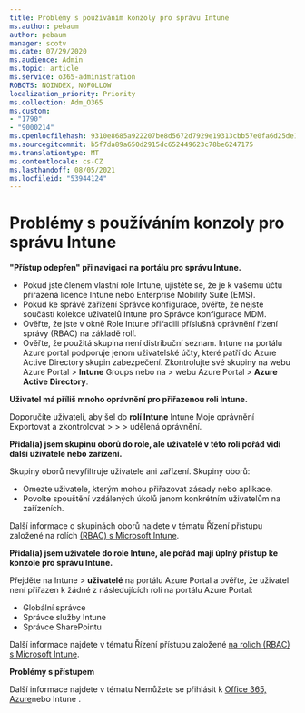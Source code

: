 ```yaml
---
title: Problémy s používáním konzoly pro správu Intune
ms.author: pebaum
author: pebaum
manager: scotv
ms.date: 07/29/2020
ms.audience: Admin
ms.topic: article
ms.service: o365-administration
ROBOTS: NOINDEX, NOFOLLOW
localization_priority: Priority
ms.collection: Adm_O365
ms.custom:
- "1790"
- "9000214"
ms.openlocfilehash: 9310e8685a922207be8d5672d7929e19313cbb57e0fa6d25de149106692e811f
ms.sourcegitcommit: b5f7da89a650d2915dc652449623c78be6247175
ms.translationtype: MT
ms.contentlocale: cs-CZ
ms.lasthandoff: 08/05/2021
ms.locfileid: "53944124"
---
```

# <a name="problems-using-the-intune-admin-console"></a>Problémy s používáním konzoly pro správu Intune

**"Přístup odepřen" při navigaci na portálu pro správu Intune.**

- Pokud jste členem vlastní role Intune, ujistěte se, že je k vašemu účtu přiřazená licence Intune nebo Enterprise Mobility Suite (EMS).
- Pokud ke správě zařízení Správce konfigurace, ověřte, že nejste součástí kolekce uživatelů Intune pro Správce konfigurace MDM.
- Ověřte, že jste v okně Role Intune přiřadili příslušná oprávnění řízení správy (RBAC) na základě rolí.
- Ověřte, že použitá skupina není distribuční seznam. Intune na portálu Azure portal podporuje jenom uživatelské účty, které patří do Azure Active Directory skupin zabezpečení. Zkontrolujte své skupiny na webu Azure Portal > **Intune** Groups nebo na  >  webu Azure Portal > **Azure Active Directory**.

**Uživatel má příliš mnoho oprávnění pro přiřazenou roli Intune.**

Doporučíte uživateli, aby šel do **rolí Intune** Intune Moje oprávnění Exportovat a zkontrolovat  >    >    >   udělená oprávnění.

**Přidal(a) jsem skupinu oborů do role, ale uživatelé v této roli pořád vidí další uživatele nebo zařízení.**

Skupiny oborů nevyfiltruje uživatele ani zařízení. Skupiny oborů:

- Omezte uživatele, kterým mohou přiřazovat zásady nebo aplikace.
- Povolte spouštění vzdálených úkolů jenom konkrétním uživatelům na zařízeních.

Další informace o skupinách oborů najdete v tématu Řízení přístupu založené na rolích [(RBAC) s Microsoft Intune](https://docs.microsoft.com/intune/role-based-access-control).

**Přidal(a) jsem uživatele do role Intune, ale pořád mají úplný přístup ke konzole pro správu Intune.**

Přejděte na Intune > **uživatelé** na portálu Azure Portal a ověřte, že uživatel není přiřazen k žádné z následujících rolí na portálu Azure Portal:

- Globální správce
- Správce služby Intune
- Správce SharePointu

Další informace najdete v tématu Řízení přístupu založené [na rolích (RBAC) s Microsoft Intune](https://docs.microsoft.com/intune/role-based-access-control).

**Problémy s přístupem**

Další informace najdete v tématu Nemůžete se přihlásit k [Office 365, Azure](https://support.microsoft.com/help/2412085/you-can-t-sign-in-to-office-365-azure-or-intune)nebo Intune .